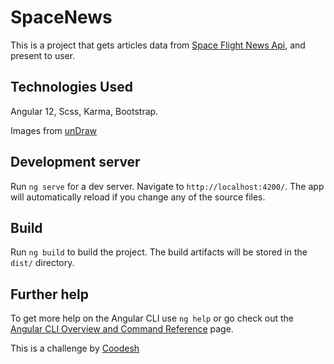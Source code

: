 # SpaceNews

This is a project that gets articles data from [Space Flight News Api](https://api.spaceflightnewsapi.net/v3/documentation), and present to user.

## Technologies Used

Angular 12, Scss, Karma, Bootstrap.

Images from [unDraw](https://undraw.co)

## Development server

Run `ng serve` for a dev server. Navigate to `http://localhost:4200/`. The app will automatically reload if you change any of the source files.

## Build

Run `ng build` to build the project. The build artifacts will be stored in the `dist/` directory.

## Further help

To get more help on the Angular CLI use `ng help` or go check out the [Angular CLI Overview and Command Reference](https://angular.io/cli) page.


This is a challenge by [Coodesh](https://coodesh.com)
